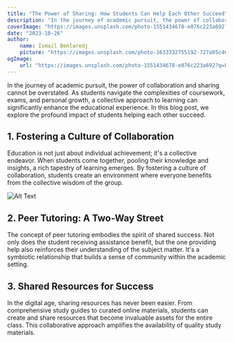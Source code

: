 ```yaml
---
title: "The Power of Sharing: How Students Can Help Each Other Succeed"
description: "In the journey of academic pursuit, the power of collaboration and sharing cannot be overstated. As students navigate the complexities of coursework, exams, and personal growth, a collective approach to learning can significantly enhance the educational experience. In this blog post, we explore the profound impact of students helping each other succeed."
coverImage: "https://images.unsplash.com/photo-1551434678-e076c223a692?q=80&w=2070&auto=format&fit=crop&ixlib=rb-4.0.3&ixid=M3wxMjA3fDB8MHxwaG90by1wYWdlfHx8fGVufDB8fHx8fA%3D%3D"
date: "2023-10-26"
author:
    name: Ismail Benlaredj
    picture: "https://images.unsplash.com/photo-1633332755192-727a05c4013d?auto=format&fit=crop&q=60&w=500&ixlib=rb-4.0.3&ixid=M3wxMjA3fDB8MHxzZWFyY2h8OHx8YXZhdGFyfGVufDB8fDB8fHww"
ogImage:
    url: "https://images.unsplash.com/photo-1551434678-e076c223a692?q=80&w=2070&auto=format&fit=crop&ixlib=rb-4.0.3&ixid=M3wxMjA3fDB8MHxwaG90by1wYWdlfHx8fGVufDB8fHx8fA%3D%3D"
---
```


In the journey of academic pursuit, the power of collaboration and sharing cannot be overstated. As students navigate the complexities of coursework, exams, and personal growth, a collective approach to learning can significantly enhance the educational experience. In this blog post, we explore the profound impact of students helping each other succeed.

## **1. Fostering a Culture of Collaboration**

Education is not just about individual achievement; it's a collective endeavor. When students come together, pooling their knowledge and insights, a rich tapestry of learning emerges. By fostering a culture of collaboration, students create an environment where everyone benefits from the collective wisdom of the group.

![Alt Text](https://images.unsplash.com/photo-1507209281643-9cddb381dcea?q=80&w=2070&auto=format&fit=crop&ixlib=rb-4.0.3&ixid=M3wxMjA3fDB8MHxwaG90by1wYWdlfHx8fGVufDB8fHx8fA%3D%3D)

## **2. Peer Tutoring: A Two-Way Street**

The concept of peer tutoring embodies the spirit of shared success. Not only does the student receiving assistance benefit, but the one providing help also reinforces their understanding of the subject matter. It's a symbiotic relationship that builds a sense of community within the academic setting.

## **3. Shared Resources for Success**

In the digital age, sharing resources has never been easier. From comprehensive study guides to curated online materials, students can create and share resources that become invaluable assets for the entire class. This collaborative approach amplifies the availability of quality study materials.
